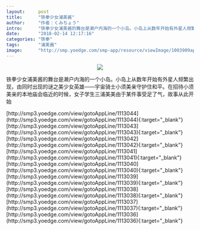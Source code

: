 ```yaml
---
layout:     post
title:      "铁拳少女浦美酱"
author:     "作者：くみちょう"
intro:      "铁拳少女浦美酱的舞台是濑户内海的一个小岛。小岛上从数年开始有外星人频繁出现，由同时出现的谜之美少女英雄——宇宙骑士小须美亲守护住和平。在招待小须美亲的本地庙会临近的时候，女子学生三浦美美由于某件事受足了气，故事从此开始"
date:       "2018-02-14 12:17:16"
categories: "铁拳"
tags:       "浦美酱"
image:      "http://smp.yoedge.com/smp-app/resource/viewImage/1003909appline.png"
---
```

<div style="text-align: center">
<p><img src="http://smp.yoedge.com/smp-app/resource/viewImage/1003909appline.png"/></p>
</div>
<p class="post-meta">
<span>铁拳少女浦美酱的舞台是濑户内海的一个小岛。小岛上从数年开始有外星人频繁出现，由同时出现的谜之美少女英雄——宇宙骑士小须美亲守护住和平。在招待小须美亲的本地庙会临近的时候，女子学生三浦美美由于某件事受足了气，故事从此开始</span>
</p>
[http://smp3.yoedge.com/view/gotoAppLine/1113044](http://smp3.yoedge.com/view/gotoAppLine/1113044){:target="_blank"}
[http://smp3.yoedge.com/view/gotoAppLine/1113043](http://smp3.yoedge.com/view/gotoAppLine/1113043){:target="_blank"}
[http://smp3.yoedge.com/view/gotoAppLine/1113042](http://smp3.yoedge.com/view/gotoAppLine/1113042){:target="_blank"}
[http://smp3.yoedge.com/view/gotoAppLine/1113041](http://smp3.yoedge.com/view/gotoAppLine/1113041){:target="_blank"}
[http://smp3.yoedge.com/view/gotoAppLine/1113040](http://smp3.yoedge.com/view/gotoAppLine/1113040){:target="_blank"}
[http://smp3.yoedge.com/view/gotoAppLine/1113039](http://smp3.yoedge.com/view/gotoAppLine/1113039){:target="_blank"}
[http://smp3.yoedge.com/view/gotoAppLine/1113038](http://smp3.yoedge.com/view/gotoAppLine/1113038){:target="_blank"}
[http://smp3.yoedge.com/view/gotoAppLine/1113037](http://smp3.yoedge.com/view/gotoAppLine/1113037){:target="_blank"}
[http://smp3.yoedge.com/view/gotoAppLine/1113036](http://smp3.yoedge.com/view/gotoAppLine/1113036){:target="_blank"}


